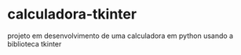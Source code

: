 # calculadora-tkinter
 projeto em desenvolvimento de uma calculadora em python usando a biblioteca tkinter
